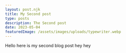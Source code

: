 ```yaml
---
layout: post.njk
title: My Second post
type: posts
description: The Second post
date: 2023-05-04
featuredImage: /assets/images/uploads/typewriter.webp
---
```


Hello here is my second blog post hey hey
